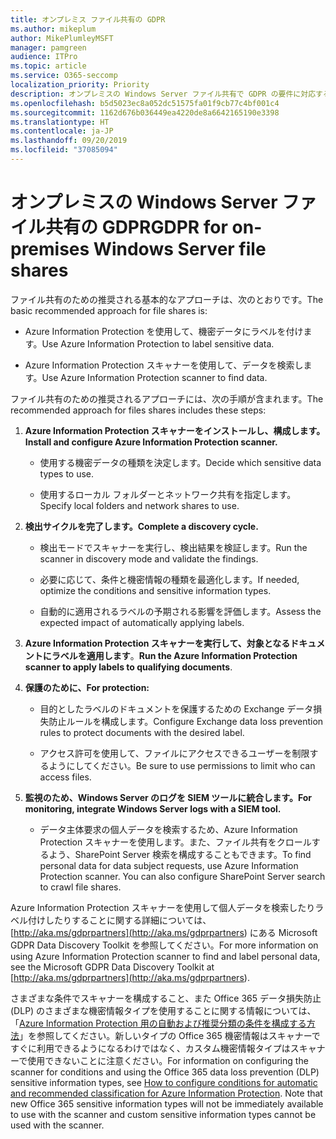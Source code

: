 ```yaml
---
title: オンプレミス ファイル共有の GDPR
ms.author: mikeplum
author: MikePlumleyMSFT
manager: pamgreen
audience: ITPro
ms.topic: article
ms.service: O365-seccomp
localization_priority: Priority
description: オンプレミスの Windows Server ファイル共有で GDPR の要件に対応する方法について説明します。
ms.openlocfilehash: b5d5023ec8a052dc51575fa01f9cb77c4bf001c4
ms.sourcegitcommit: 1162d676b036449ea4220de8a6642165190e3398
ms.translationtype: HT
ms.contentlocale: ja-JP
ms.lasthandoff: 09/20/2019
ms.locfileid: "37085094"
---
```

# <a name="gdpr-for-on-premises-windows-server-file-shares"></a><span data-ttu-id="b2151-103">オンプレミスの Windows Server ファイル共有の GDPR</span><span class="sxs-lookup"><span data-stu-id="b2151-103">GDPR for on-premises Windows Server file shares</span></span>

<span data-ttu-id="b2151-104">ファイル共有のための推奨される基本的なアプローチは、次のとおりです。</span><span class="sxs-lookup"><span data-stu-id="b2151-104">The basic recommended approach for file shares is:</span></span>

-   <span data-ttu-id="b2151-105">Azure Information Protection を使用して、機密データにラベルを付けます。</span><span class="sxs-lookup"><span data-stu-id="b2151-105">Use Azure Information Protection to label sensitive data.</span></span>

-   <span data-ttu-id="b2151-106">Azure Information Protection スキャナーを使用して、データを検索します。</span><span class="sxs-lookup"><span data-stu-id="b2151-106">Use Azure Information Protection scanner to find data.</span></span>

<span data-ttu-id="b2151-107">ファイル共有のための推奨されるアプローチには、次の手順が含まれます。</span><span class="sxs-lookup"><span data-stu-id="b2151-107">The recommended approach for files shares includes these steps:</span></span>

1.  <span data-ttu-id="b2151-108">**Azure Information Protection スキャナーをインストールし、構成します。**</span><span class="sxs-lookup"><span data-stu-id="b2151-108">**Install and configure Azure Information Protection scanner.**</span></span>

    -   <span data-ttu-id="b2151-109">使用する機密データの種類を決定します。</span><span class="sxs-lookup"><span data-stu-id="b2151-109">Decide which sensitive data types to use.</span></span>

    -   <span data-ttu-id="b2151-110">使用するローカル フォルダーとネットワーク共有を指定します。</span><span class="sxs-lookup"><span data-stu-id="b2151-110">Specify local folders and network shares to use.</span></span>

2.  <span data-ttu-id="b2151-111">**検出サイクルを完了します。**</span><span class="sxs-lookup"><span data-stu-id="b2151-111">**Complete a discovery cycle.**</span></span>

    -   <span data-ttu-id="b2151-112">検出モードでスキャナーを実行し、検出結果を検証します。</span><span class="sxs-lookup"><span data-stu-id="b2151-112">Run the scanner in discovery mode and validate the findings.</span></span>

    -   <span data-ttu-id="b2151-113">必要に応じて、条件と機密情報の種類を最適化します。</span><span class="sxs-lookup"><span data-stu-id="b2151-113">If needed, optimize the conditions and sensitive information types.</span></span>

    -   <span data-ttu-id="b2151-114">自動的に適用されるラベルの予期される影響を評価します。</span><span class="sxs-lookup"><span data-stu-id="b2151-114">Assess the expected impact of automatically applying labels.</span></span>

3.  <span data-ttu-id="b2151-115">**Azure Information Protection スキャナーを実行して、対象となるドキュメントにラベルを適用します**。</span><span class="sxs-lookup"><span data-stu-id="b2151-115">**Run the Azure Information Protection scanner to apply labels to qualifying documents**.</span></span>

4.  <span data-ttu-id="b2151-116">**保護のために、**</span><span class="sxs-lookup"><span data-stu-id="b2151-116">**For protection:**</span></span>

    -   <span data-ttu-id="b2151-117">目的としたラベルのドキュメントを保護するための Exchange データ損失防止ルールを構成します。</span><span class="sxs-lookup"><span data-stu-id="b2151-117">Configure Exchange data loss prevention rules to protect documents with the desired label.</span></span>

    -   <span data-ttu-id="b2151-118">アクセス許可を使用して、ファイルにアクセスできるユーザーを制限するようにしてください。</span><span class="sxs-lookup"><span data-stu-id="b2151-118">Be sure to use permissions to limit who can access files.</span></span>

5.  <span data-ttu-id="b2151-119">**監視のため、Windows Server のログを SIEM ツールに統合します。**</span><span class="sxs-lookup"><span data-stu-id="b2151-119">**For monitoring, integrate Windows Server logs with a SIEM tool.**</span></span>

    -   <span data-ttu-id="b2151-p101">データ主体要求の個人データを検索するため、Azure Information Protection スキャナーを使用します。また、ファイル共有をクロールするよう、SharePoint Server 検索を構成することもできます。</span><span class="sxs-lookup"><span data-stu-id="b2151-p101">To find personal data for data subject requests, use Azure Information Protection scanner. You can also configure SharePoint Server search to crawl file shares.</span></span>

<span data-ttu-id="b2151-122">Azure Information Protection スキャナーを使用して個人データを検索したりラベル付けしたりすることに関する詳細については、[http://aka.ms/gdprpartners](<http://aka.ms/gdprpartners>) にある Microsoft GDPR Data Discovery Toolkit を参照してください。</span><span class="sxs-lookup"><span data-stu-id="b2151-122">For more information on using Azure Information Protection scanner to find and label personal data, see the Microsoft GDPR Data Discovery Toolkit at [http://aka.ms/gdprpartners](<http://aka.ms/gdprpartners>).</span></span>

<span data-ttu-id="b2151-p102">さまざまな条件でスキャナーを構成すること、また Office 365 データ損失防止 (DLP) のさまざまな機密情報タイプを使用することに関する情報については、「[Azure Information Protection 用の自動および推奨分類の条件を構成する方法](https://docs.microsoft.com/ja-JP/information-protection/deploy-use/configure-policy-classification)」を参照してください。新しいタイプの Office 365 機密情報はスキャナーですぐに利用できるようになるわけではなく、カスタム機密情報タイプはスキャナーで使用できないことに注意ください。</span><span class="sxs-lookup"><span data-stu-id="b2151-p102">For information on configuring the scanner for conditions and using the Office 365 data loss prevention (DLP) sensitive information types, see [How to configure conditions for automatic and recommended classification for Azure Information Protection](https://docs.microsoft.com/ja-JP/information-protection/deploy-use/configure-policy-classification). Note that new Office 365 sensitive information types will not be immediately available to use with the scanner and custom sensitive information types cannot be used with the scanner.</span></span>
